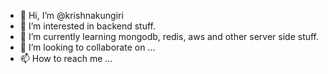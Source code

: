 - 👋 Hi, I’m @krishnakungiri
- 👀 I’m interested in backend stuff.
- 🌱 I’m currently learning mongodb, redis, aws and other server side stuff.
- 💞️ I’m looking to collaborate on ...
- 📫 How to reach me ...

<!---
krishnakungiri/krishnakungiri is a ✨ special ✨ repository because its `README.md` (this file) appears on your GitHub profile.
You can click the Preview link to take a look at your changes.
--->
